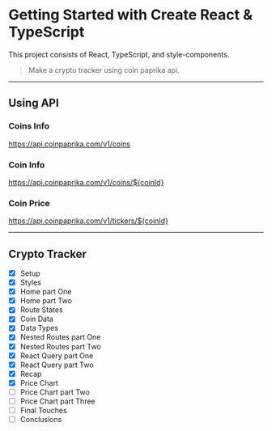 # Getting Started with Create React & TypeScript

This project consists of React, TypeScript, and style-components.

> Make a crypto tracker using coin paprika api.

---

## Using API

### Coins Info

https://api.coinpaprika.com/v1/coins

### Coin Info

https://api.coinpaprika.com/v1/coins/${coinId}

### Coin Price

https://api.coinpaprika.com/v1/tickers/${coinId}

---

## Crypto Tracker

- [x] Setup
- [x] Styles
- [x] Home part One
- [x] Home part Two
- [x] Route States
- [x] Coin Data
- [x] Data Types
- [x] Nested Routes part One
- [x] Nested Routes part Two
- [x] React Query part One
- [x] React Query part Two
- [x] Recap
- [x] Price Chart
- [ ] Price Chart part Two
- [ ] Price Chart part Three
- [ ] Final Touches
- [ ] Conclusions

